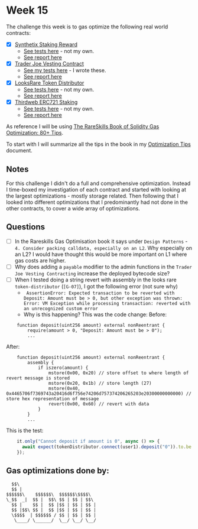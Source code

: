 # Week 15

The challenge this week is to gas optimize the following real world contracts:
- [x] [Synthetix Staking Reward](https://github.com/Synthetixio/synthetix/blob/develop/contracts/StakingRewards.sol)
  - [See tests here](https://github.com/Synthetixio/synthetix/blob/develop/test/contracts/StakingRewards.js) - not my own.
  - [See report here](./staking-rewards.md)
- [x] [Trader Joe Vesting Contract](https://github.com/traderjoe-xyz/joe-core/blob/main/contracts/TokenVesting.sol)
  - [See my tests here](https://github.com/tommyrharper/joe-core/blob/main/test/TokenVesting.test.ts) - I wrote these.
  - [See report here](./vesting-contract.md)
- [x] [LooksRare Token Distributor](https://github.com/LooksRare/contracts-token-staking/blob/master/contracts/TokenDistributor.sol)
  - [See tests here](https://github.com/LooksRare/contracts-token-staking/blob/master/test/tokenDistributor.test.ts) - not my own.
  - [See report here](./token-distributor.md)
- [x] [Thirdweb ERC721 Staking](https://github.com/thirdweb-dev/contracts/blob/main/contracts/extension/Staking721.sol)
  - [See tests here](https://github.com/thirdweb-dev/contracts/blob/main/src/test/sdk/extension/StakingExtension.t.sol) - not my own.
  - [See report here](./erc721-staking.md)

As reference I will be using [The RareSkills Book of Solidity Gas Optimization: 80+ Tips](https://www.rareskills.io/post/gas-optimization).

To start with I will summarize all the tips in the book in my [Optimization Tips](./optimization-tips.md) document.

## Notes

For this challenge I didn't do a full and comprehensive optimization. Instead I time-boxed my investigation of each contract and started with looking at the largest optimizations - mostly storage related. Then following that I looked into different optimizations that I predominantly had not done in the other contracts, to cover a wide array of optimizations.

## Questions

- [ ] In the Rareskills Gas Optimisation book it says under `Design Patterns` - `4. Consider packing calldata, especially on an L2`. Why especially on an L2? I would have thought this would be more important on L1 where gas costs are higher.
- [ ] Why does adding a `payable` modifier to the admin functions in the `Trader Joe Vesting Contracting` increase the deployed bytecode size?
- [ ] When I tested doing a string revert with assembly in the looks rare `token-distributor` (`[G-07]`), I got the following error (not sure why)
  - ` AssertionError: Expected transaction to be reverted with Deposit: Amount must be > 0, but other exception was thrown: Error: VM Exception while processing transaction: reverted with an unrecognized custom error`
  - Why is this happening?
This was the code change:
Before:
```solidity
    function deposit(uint256 amount) external nonReentrant {
        require(amount > 0, "Deposit: Amount must be > 0");
        ...
```

After:
```solidity
    function deposit(uint256 amount) external nonReentrant {
        assembly {
            if iszero(amount) {
                mstore(0x00, 0x20) // store offset to where length of revert message is stored
                mstore(0x20, 0x1b) // store length (27)
                mstore(0x40, 0x4465706f7369743a20416d6f756e74206d757374206265203e20300000000000) // store hex representation of message
                revert(0x00, 0x60) // revert with data
            }
        }
        ...
```

This is the test:
```typescript
    it.only("Cannot deposit if amount is 0", async () => {
      await expect(tokenDistributor.connect(user1).deposit("0")).to.be.revertedWith("Deposit: Amount must be > 0");
    });
```

## Gas optimizations done by:

```
  $$\
  $$ | 
$$$$$$\    $$$$$$\  $$$$$$\$$$$\
\_$$  _|  $$ |  $$\ $$ | $$ | $$\
  $$ |    $$ |  $$ |$$ | $$ | $$ |
  $$ |$$\ $$ |  $$ |$$ | $$ | $$ |
  \$$$$  | $$$$$$ / $$ | $$ | $$ |
   \____/ \______/  \__/ \__/ \__/
```
